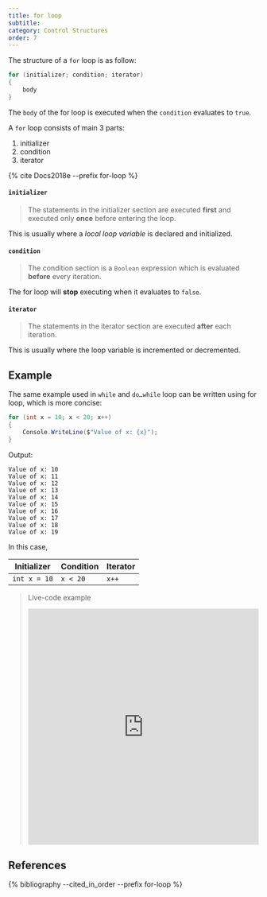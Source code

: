 ```yaml
---
title: for loop
subtitle:
category: Control Structures
order: 7
---
```


The structure of a `for` loop is as follow:

```cs
for (initializer; condition; iterator)
{
    body
}
```

The `body` of the for loop is executed when the `condition` evaluates to `true`.

A `for` loop consists of main 3 parts:

1. initializer
1. condition
1. iterator

{% cite Docs2018e --prefix for-loop %}

#### `initializer`

> The statements in the initializer section are executed **first** and executed only **once** before entering the loop.

This is usually where a _local loop variable_ is declared and initialized.

#### `condition`

> The condition section is a `Boolean` expression which is evaluated **before** every iteration.

The for loop will **stop** executing when it evaluates to `false`.

#### `iterator`

> The statements in the iterator section are executed **after** each iteration.

This is usually where the loop variable is incremented or decremented.

## Example

The same example used in `while` and `do…while` loop can be written using for loop, which is more concise:

```cs
for (int x = 10; x < 20; x++)
{
    Console.WriteLine($"Value of x: {x}");
}
```

Output:

```
Value of x: 10
Value of x: 11
Value of x: 12
Value of x: 13
Value of x: 14
Value of x: 15
Value of x: 16
Value of x: 17
Value of x: 18
Value of x: 19
```

In this case,

| Initializer  | Condition | Iterator |
| ------------ | --------- | -------- |
| `int x = 10` | `x < 20`  | `x++`    |

> Live-code example
> <iframe width="100%" height="475" src="https://dotnetfiddle.net/Widget/GYSteF" frameborder="0"></iframe>

## References

{% bibliography --cited_in_order --prefix for-loop %}